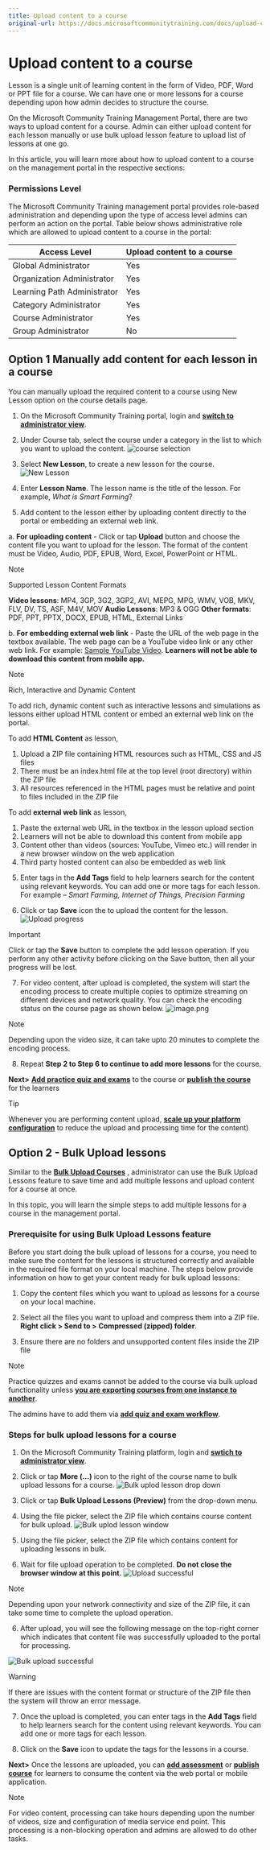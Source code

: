 ```yaml
---
title: Upload content to a course
original-url: https://docs.microsoftcommunitytraining.com/docs/upload-content-to-a-course
---
```


# Upload content to a course

Lesson is a single unit of learning content in the form of Video, PDF, Word or PPT file for a course. We can have one or more lessons for a course depending upon how admin decides to structure the course. 

On the Microsoft Community Training Management Portal, there are two ways to upload content for a course. Admin can either upload content for each lesson manually or use bulk upload lesson feature to upload list of lessons at one go. 

In this article, you will learn more about how to upload content to a course on the management portal in the respective sections:

### Permissions Level

The Microsoft Community Training 
management portal provides role-based administration and depending upon the type of access level admins can perform an action on the portal. Table below shows administrative role which are allowed to upload content to a course in the portal:

| Access Level  | Upload content to a course |
| --- | --- |
| Global Administrator | Yes |
| Organization Administrator | Yes |
| Learning Path Administrator | Yes |
| Category Administrator | Yes|
| Course Administrator | Yes |
| Group Administrator | No |

## Option 1 Manually add content for each lesson in a course

You can manually upload the required content to a course using New Lesson option on the course details page.

1.	On the Microsoft Community Training portal, login and [**switch to administrator view**](https://microsoftindia.document360.io/docs/configure-platform#step-2--switch-to-administrator-view-of-the-portal).

2.	Under Course tab, select the course under a category in the list  to which you want to upload the content.
![course selection](../../../media/course%20selection.png)

3. Select **New Lesson**, to create a new lesson for the course.
![New Lesson](../../../media/New%20Lesson.png)

4.	Enter **Lesson Name**. The lesson name is the title of the lesson. For example, *What is Smart Farming*?

5.	Add content to the lesson either by uploading content directly to the portal or embedding an external web link.

a. **For uploading content** - Click or tap **Upload** button and choose the content file you want to upload for the lesson. The format of the content must be Video, Audio, PDF, EPUB, Word, Excel, PowerPoint or HTML.

> [!NOTE]
> Supported Lesson Content Formats
> 
> **Video lessons**: MP4, 3GP, 3G2, 3GP2, AVI, MEPG, MPG, WMV, VOB, MKV, FLV, DV, TS, ASF, M4V, MOV
> **Audio Lessons**: MP3 & OGG
> **Other formats**: PDF, PPT, PPTX, DOCX, EPUB, HTML, External Links

b. **For embedding external web link** - Paste the URL of the web page in the textbox available. The web page can be a YouTube video link or any other web link. For example: [Sample YouTube Video](https://youtu.be/hWY8t_QSOU4). **Learners will not be able to download this content from mobile app.**
    
> [!NOTE]
> Rich, Interactive and Dynamic Content
> 
> To add rich, dynamic content such as interactive lessons and simulations as lessons either upload HTML content or embed an external web link on the portal.
>
> To add **HTML Content** as lesson,
> 1. Upload a ZIP file containing HTML resources such as HTML, CSS and JS files
> 2. There must be an index.html file at the top level (root directory) within the ZIP file
> 3. All resources referenced in the HTML pages must be relative and point to files included in the ZIP file
>
> To add **external web link** as lesson,
> 1. Paste the external web URL in the textbox in the lesson upload section
> 2. Learners will not be able to download this content from mobile app
> 3. Content other than videos (sources: YouTube, Vimeo etc.) will render in a new browser window on the web application
> 4. Third party hosted content can also be embedded as web link

5.	Enter tags in the **Add Tags** field to help learners search for the content using relevant keywords. You can add one or more tags for each lesson. For example – *Smart Farming, Internet of Things, Precision Farming*

6.	Click or tap **Save**  icon the to upload the content for the lesson.
![Upload progress](../../../media/Upload%20progress.png)

> [!IMPORTANT]
> Click or tap the **Save** button to complete the add lesson operation. If you perform any other activity before clicking on the Save button, then all your progress will be lost.

7.	For video content, after upload is completed, the system will start the encoding process to create multiple copies to optimize streaming on different devices and network quality. You can check the encoding status on the course page as shown below.
![image.png](../../../media/image%2849%29.png)

> [!NOTE]
> Depending upon the video size, it can take upto 20 minutes to complete the encoding process.

8.	Repeat **Step 2 to Step 6 to continue to add more lessons** for the course.

**Next>**  [**Add practice quiz and exams**](https://microsoftindia.document360.io/docs/create-practice-course-and-exam) to the course or  [**publish the course**](https://microsoftindia.document360.io/docs/publishing-course) for the learners

> [!TIP]
>  Whenever you are performing content upload, [**scale up your platform configuration**](../../infrastructure-management/configure-your-platform-infrastructure/4_scale-up-instance-configuration) to reduce the upload and processing time for the content)

## Option 2 - Bulk Upload lessons
Similar to the [**Bulk Upload Courses**](https://microsoftindia.document360.io/docs/create-a-course#steps-for-bulk-upload-courses-to-the-portal) , administrator can use the Bulk Upload Lessons feature to save time and add multiple lessons and upload content for a course at once. 

In this topic, you will learn the simple steps to add multiple lessons for a course in the management portal.

### Prerequisite for using Bulk Upload Lessons feature

Before you start doing the bulk upload of lessons for a course, you need to make sure the content for the lessons is structured correctly and available in the required file format <!-- ([**Sample bulk upload lessons file**](../../../media/bulk-upload-sample-lessons.zip)) --> on your local machine. The steps below provide information on how to get your content ready for bulk upload lessons:

1.	Copy the content files which you want to upload as lessons for a course on your local machine.

2.	Select all the files you want to upload and compress them into a ZIP file. **Right click > Send to > Compressed (zipped) folder**.

3.	Ensure there are no folders and unsupported content files inside the ZIP file 

> [!NOTE]
> Practice quizzes and exams cannot be added to the course via bulk upload functionality unless [**you are exporting courses from one instance to another**](../../../content-management/manage-content/manage-course-category/6_move-course-content-across-training-instance).
> 
> The admins have to add them via [**add quiz and exam workflow**](../../../content-management/create-content/create-course-category/6_add-practice-course-and-exam).

### Steps for bulk upload lessons for a course

1.	On the Microsoft Community Training  platform, login and [**swtich to administrator view**](https://microsoftindia.document360.io/docs/configure-platform#step-2--switch-to-administrator-view-of-the-portal).

2.	Click or tap **More (...)** icon to the right of the course name to bulk upload lessons for a course.
![Bulk uplod lesson drop down](../../../media/Bulk%20uplod%20lesson%20drop%20down.png)

3. Click or tap **Bulk Upload Lessons (Preview)** from the drop-down menu.

3. Using the file picker, select the ZIP file which contains course content for bulk upload.
![Bulk uplod lesson window](../../../media/Bulk%20uplod%20lesson%20window.png)

4. Using the file picker, select the ZIP file which contains content for uploading lessons in bulk.

5.	Wait for file upload operation to be completed. **Do not close the browser window at this point.**
![Upload successful](../../../media/Upload%20successful.png)

> [!NOTE]
> Depending upon your network connectivity and size of the ZIP file, it can take some time to complete the upload operation.

6.	After upload, you will see the following message on the top-right corner which indicates that content file was successfully uploaded to the portal for processing.

![Bulk upload successful](../../../media/Bulk%20upload%20successful.png)

> [!WARNING]
> If there are issues with the content format or structure of the ZIP file then the system will throw an error message.

7.	Once the upload is completed, you can enter tags in the **Add Tags** field to help learners search for the content using relevant keywords. You can add one or more tags for each lesson.

8. Click on the **Save** icon to update the tags for the lessons in a course.

**Next>** Once the lessons are uploaded, you can [**add assessment**](https://microsoftindia.document360.io/docs/create-practice-course-and-exam) or **[publish course](https://microsoftindia.document360.io/docs/publishing-course)** for learners to consume the content via the web portal or mobile application.  

> [!NOTE]
> For video content, processing can take hours depending upon the number of videos, size and configuration of media service end point. This processing is a non-blocking operation and admins are allowed to do other tasks.